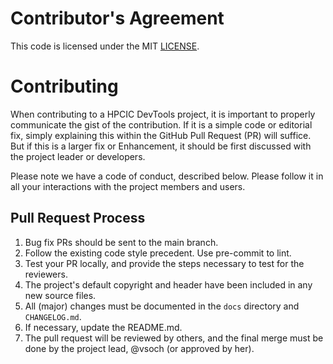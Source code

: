 # Contributor's Agreement

This code is licensed under the MIT [LICENSE](../LICENSE).

# Contributing

When contributing to a HPCIC DevTools project, it is
important to properly communicate the gist of the contribution.
If it is a simple code or editorial fix, simply explaining this
within the GitHub Pull Request (PR) will suffice. But if this is a larger
fix or Enhancement, it should be first discussed with the project
leader or developers.

Please note we have a code of conduct, described below. Please follow it in
all your interactions with the project members and users.

## Pull Request Process

1. Bug fix PRs should be sent to the main branch.
2. Follow the existing code style precedent. Use pre-commit to lint.
3. Test your PR locally, and provide the steps necessary to test for the
   reviewers.
4. The project's default copyright and header have been included in any new
   source files.
5. All (major) changes must be documented in the `docs` directory and `CHANGELOG.md`.
6. If necessary, update the README.md.
7. The pull request will be reviewed by others, and the final merge must be
   done by the project lead, @vsoch (or approved by her).
